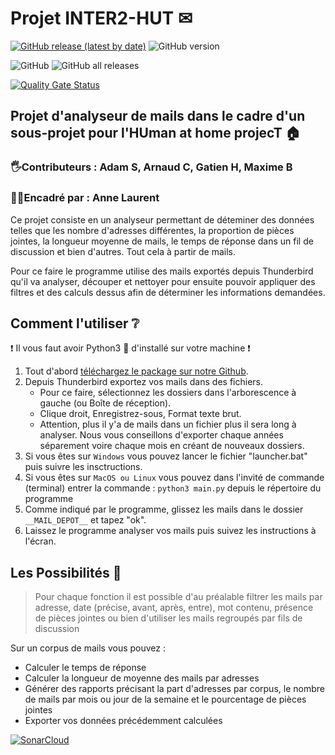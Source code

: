 # Projet INTER2-HUT ✉
[![GitHub release (latest by date)](https://img.shields.io/github/v/release/Gaiko19/INTER2-HUT)](https://github.com/Gaiko19/INTER2-HUT/releases/tag/v3.0.4)
![GitHub version](https://img.shields.io/badge/version-3.0.4-brightgreen)

![GitHub](https://img.shields.io/github/license/Gaiko19/INTER2-HUT)
![GitHub all releases](https://img.shields.io/github/downloads/Gaiko19/INTER2-HUT/total)

[![Quality Gate Status](https://sonarcloud.io/api/project_badges/measure?project=Gaiko19_INTER2-HUT&metric=alert_status)](https://sonarcloud.io/summary/new_code?id=Gaiko19_INTER2-HUT)
## Projet d'analyseur de mails dans le cadre d'un sous-projet pour l'HUman at home projecT 🏠

### 🖐Contributeurs : Adam S, Arnaud C, Gatien H, Maxime B

### 👩‍🏫Encadré par : Anne Laurent

Ce projet consiste en un analyseur permettant de déteminer des données telles que les nombre d'adresses différentes, la proportion de pièces jointes, la longueur moyenne de mails, le temps de réponse dans un fil de discussion et bien d'autres. Tout cela à partir de mails.

Pour ce faire le programme utilise des mails exportés depuis Thunderbird qu'il va analyser, découper et nettoyer pour ensuite pouvoir appliquer des filtres et des calculs dessus afin de déterminer les informations demandées.

## Comment l'utiliser ❔

❗ Il vous faut avoir Python3 🐍 d'installé sur votre machine ❗

1. Tout d'abord [téléchargez le package sur notre Github](https://github.com/Gaiko19/INTER2-HUT/releases/tag/v3.0.4).
2. Depuis Thunderbird exportez vos mails dans des fichiers.
   - Pour ce faire, sélectionnez les dossiers dans l'arborescence à gauche (ou Boîte de réception).
   - Clique droit, Enregistrez-sous, Format texte brut.
   - Attention, plus il y'a de mails dans un fichier plus il sera long à analyser. Nous vous conseillons d'exporter chaque années séparement voire chaque mois en créant de nouveaux dossiers.
3. Si vous êtes sur ```Windows``` vous pouvez lancer le fichier "launcher.bat" puis suivre les insctructions.
4. Si vous êtes sur ```MacOS ou Linux``` vous pouvez dans l'invité de commande (terminal) entrer la commande :
  ```python3 main.py``` depuis le répertoire du programme
5. Comme indiqué par le programme, glissez les mails dans le dossier ```__MAIL_DEPOT__``` et tapez "ok".
6. Laissez le programme analyser vos mails puis suivez les instructions à l'écran.

## Les Possibilités 🔧

> Pour chaque fonction il est possible d'au préalable filtrer les mails par adresse, date (précise, avant, après, entre), mot contenu, présence de pièces jointes ou bien d'utiliser les mails regroupés par fils de discussion

Sur un corpus de mails vous pouvez :

- Calculer le temps de réponse
- Calculer la longueur de moyenne des mails par adresses
- Générer des rapports précisant la part d'adresses par corpus, le nombre de mails par mois ou jour de la semaine et le pourcentage de pièces jointes
- Exporter vos données précédemment calculées



[![SonarCloud](https://sonarcloud.io/images/project_badges/sonarcloud-white.svg)](https://sonarcloud.io/summary/new_code?id=Gaiko19_INTER2-HUT)